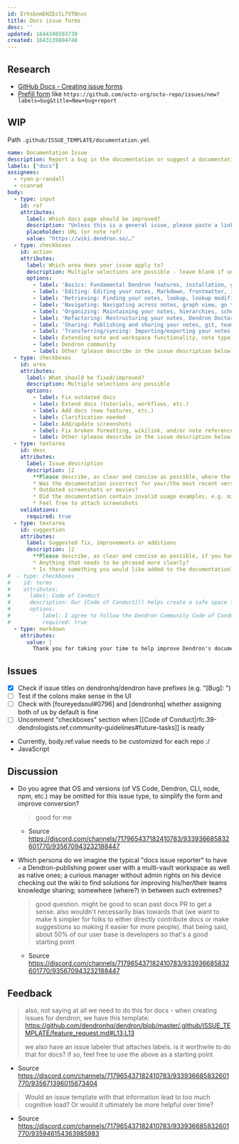 ```yaml
---
id: ErhsbnmEHZEclL7VTNnxc
title: Docs issue forms
desc: ''
updated: 1644346503730
created: 1643139804748
---
```


## Research

- [GitHub Docs - Creating issue forms](https://docs.github.com/en/communities/using-templates-to-encourage-useful-issues-and-pull-requests/configuring-issue-templates-for-your-repository#creating-issue-forms)
- [Prefill form](https://docs.github.com/en/issues/tracking-your-work-with-issues/creating-an-issue#creating-an-issue-from-a-url-query) like `https://github.com/octo-org/octo-repo/issues/new?labels=bug&title=New+bug+report`

## WIP

Path `.github/ISSUE_TEMPLATE/documentation.yml`

```yaml
name: Documentation Issue
description: Report a bug in the documentation or suggest a documentation update here
labels: ["docs"]
assignees:
  - ryan-p-randall
  - cconrad
body:
  - type: input
    id: ref
    attributes:
      label: Which docs page should be improved?
      description: "Unless this is a general issue, please paste a link to the page that it is about:"
      placeholder: URL (or note ref)
      value: "https://wiki.dendron.so/…"
  - type: checkboxes
    id: action
    attributes:
      label: Which area does your issue apply to?
      description: Multiple selections are possible - leave blank if unsure.
      options:
        - label: 'Basics: Fundamental Dendron features, installation, getting started etc.'
        - label: 'Editing: Editing your notes, Markdown, frontmatter, images, templates, links, note refs, etc.'
        - label: 'Retrieving: Finding your notes, lookup, lookup modifiers, etc.'
        - label: 'Navigating: Navigating across notes, graph view, go to shortcuts, etc.'
        - label: 'Organizing: Maintaining your notes, hierarchies, schemas, journals, tags, users, tasks, special notes, vaults, workspaces, multi-vault, etc.'
        - label: 'Refactoring: Restructuring your notes, Dendron Doctor, refactor hierarchy, move/rename notes, rename header, etc.'
        - label: 'Sharing: Publishing and sharing your notes, git, team workflows, etc.'
        - label: 'Transferring/syncing: Importing/exporting your notes, pods, etc.'
        - label: Extending note and workspace functionality, note type system, note traits, hooks, custom pods, etc.
        - label: Dendron community
        - label: Other (please describe in the issue description below)
  - type: checkboxes
    id: area
    attributes:
      label: What should be fixed/improved?
      description: Multiple selections are possible
      options:
        - label: Fix outdated docs
        - label: Extend docs (tutorials, workflows, etc.)
        - label: Add docs (new features, etc.)
        - label: Clarification needed
        - label: Add/update screenshots
        - label: Fix broken formatting, wikilink, and/or note references
        - label: Other (please describe in the issue description below)
  - type: textarea
    id: desc
    attributes:
      label: Issue description
      description: |2
        **Please describe, as clear and concise as possible, where the documentation can be improved - for example:**
        * Was the documentation incorrect for your/the most recent version of Dendron?
        * Outdated screenshots or movies?
        * Did the documentation contain invalid usage examples, e.g. missing/renamed commands?
        * Feel free to attach screenshots
    validations:
      required: true
  - type: textarea
    id: suggestion
    attributes:
      label: Suggested fix, improvements or additions
      description: |2
        **Please describe, as clear and concise as possible, if you have suggestions on how the issue can be solved - for example:**
        * Anything that needs to be phrased more clearly?
        * Is there something you would like added to the documentation?
#  - type: checkboxes
#    id: terms
#    attributes:
#      label: Code of Conduct
#      description: Our [Code of Conduct]() helps create a safe space for everyone.
#      options:
#        - label: I agree to follow the Dendron Community Code of Conduct
#          required: true
  - type: markdown
    attributes:
      value: |
        Thank you for taking your time to help improve Dendron's documentation! 🌱
```

## Issues

- [x] Check if issue titles on dendronhq/dendron have prefixes (e.g. "[Bug]: ")
- [ ] Test if the colons make sense in the UI
- [ ] Check with [foureyedsoul#0796] and [dendronhq] whether assigning both of us by default is fine
- [ ] Uncomment "checkboxes" section when [[Code of Conduct|rfc.39-dendrologists.ref.community-guidelines#future-tasks]] is ready
- Currently, body.ref.value needs to be customized for each repo :/
- JavaScript 

## Discussion

- Do you agree that OS and versions (of VS Code, Dendron, CLI, node, npm, etc.) may be omitted for this issue type, to simplify the form and improve conversion?

  > good for me

  - Source <https://discord.com/channels/717965437182410783/933936685832601770/935670943232188447>

- Which persona do we imagine the typical "docs issue reporter" to have - a Dendron-publishing power user with a multi-vault workspace as well as native ones; a curious manager without admin rights on his device checking out the wiki to find solutions for improving his/her/their teams knowledge sharing; somewhere (where?) in between such extremes?

  > good question. might be good to scan past docs PR to get a sense. also wouldn't necessarily bias towards that (we want to make it simpler for folks to either directly contribute docs or make suggestions so making it easier for more people). that being said, about 50% of our user base is developers  so that's a good starting point
  
  - Source <https://discord.com/channels/717965437182410783/933936685832601770/935670943232188447>

## Feedback

> also, not saying at all we need to do this for docs - when creating issues for dendron, we have this template: https://github.com/dendronhq/dendron/blob/master/.github/ISSUE_TEMPLATE/feature_request.md#L13:L13
>
> we also have an issue labeler that attaches labels. is it worthwile to do that for docs? if so, feel free to use the above as a starting point

- Source <https://discord.com/channels/717965437182410783/933936685832601770/935671396015673404>

> Would an issue template with that information lead to too much cognitive load? Or would it ultimately be more helpful over time?

- Source <https://discord.com/channels/717965437182410783/933936685832601770/935946154363985983>
